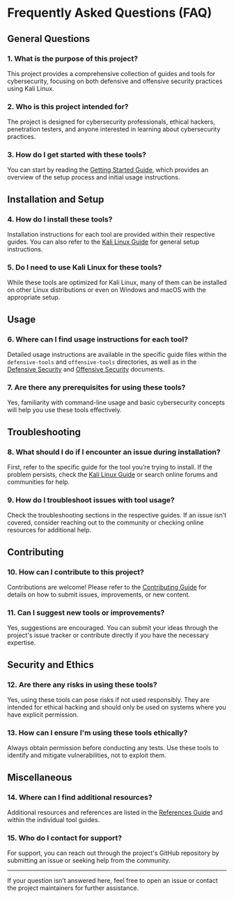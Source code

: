 # Frequently Asked Questions (FAQ)

## General Questions

### 1. What is the purpose of this project?
This project provides a comprehensive collection of guides and tools for cybersecurity, focusing on both defensive and offensive security practices using Kali Linux.

### 2. Who is this project intended for?
The project is designed for cybersecurity professionals, ethical hackers, penetration testers, and anyone interested in learning about cybersecurity practices.

### 3. How do I get started with these tools?
You can start by reading the [Getting Started Guide](./getting-started.md), which provides an overview of the setup process and initial usage instructions.

## Installation and Setup

### 4. How do I install these tools?
Installation instructions for each tool are provided within their respective guides. You can also refer to the [Kali Linux Guide](./kali-linux.md) for general setup instructions.

### 5. Do I need to use Kali Linux for these tools?
While these tools are optimized for Kali Linux, many of them can be installed on other Linux distributions or even on Windows and macOS with the appropriate setup.

## Usage

### 6. Where can I find usage instructions for each tool?
Detailed usage instructions are available in the specific guide files within the `defensive-tools` and `offensive-tools` directories, as well as in the [Defensive Security](./defensive-security.md) and [Offensive Security](./offensive-security.md) documents.

### 7. Are there any prerequisites for using these tools?
Yes, familiarity with command-line usage and basic cybersecurity concepts will help you use these tools effectively.

## Troubleshooting

### 8. What should I do if I encounter an issue during installation?
First, refer to the specific guide for the tool you’re trying to install. If the problem persists, check the [Kali Linux Guide](./kali-linux.md) or search online forums and communities for help.

### 9. How do I troubleshoot issues with tool usage?
Check the troubleshooting sections in the respective guides. If an issue isn’t covered, consider reaching out to the community or checking online resources for additional help.

## Contributing

### 10. How can I contribute to this project?
Contributions are welcome! Please refer to the [Contributing Guide](./contributing.md) for details on how to submit issues, improvements, or new content.

### 11. Can I suggest new tools or improvements?
Yes, suggestions are encouraged. You can submit your ideas through the project's issue tracker or contribute directly if you have the necessary expertise.

## Security and Ethics

### 12. Are there any risks in using these tools?
Yes, using these tools can pose risks if not used responsibly. They are intended for ethical hacking and should only be used on systems where you have explicit permission.

### 13. How can I ensure I'm using these tools ethically?
Always obtain permission before conducting any tests. Use these tools to identify and mitigate vulnerabilities, not to exploit them.

## Miscellaneous

### 14. Where can I find additional resources?
Additional resources and references are listed in the [References Guide](./references.md) and within the individual tool guides.

### 15. Who do I contact for support?
For support, you can reach out through the project's GitHub repository by submitting an issue or seeking help from the community.

---

If your question isn’t answered here, feel free to open an issue or contact the project maintainers for further assistance.